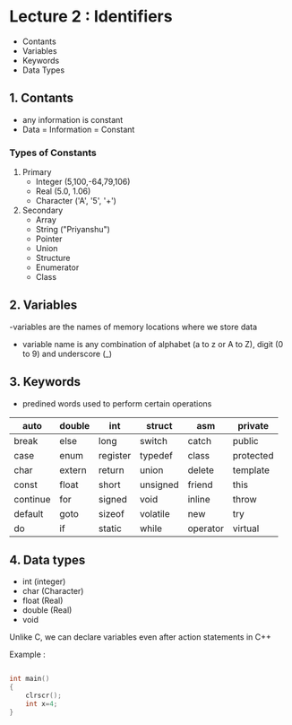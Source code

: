 # Lecture 2 : Identifiers

- Contants
- Variables
- Keywords
- Data Types

## 1. Contants
- any information is constant 
- Data = Information = Constant

### Types of Constants
1. Primary
	- Integer (5,100,-64,79,106)
	- Real (5.0, 1.06)
	- Character ('A', '5', '+')
2. Secondary
	- Array
	- String ("Priyanshu")
	- Pointer
	- Union
	- Structure
	- Enumerator
	- Class 

## 2. Variables
-variables are the names of memory locations where we store data
- variable name is any combination of alphabet (a to z or A to Z), digit (0 to 9) and underscore (_)

## 3. Keywords 
- predined words used to perform certain operations



| auto | double | int | struct | asm | private|
| ---- | ---- | ---- | ---- | ---- | ---- |
|break| else | long| switch| catch| public|
|case| enum | register | typedef| class| protected|
|char|extern|return|union|delete|template|
|const|float|short|unsigned|friend|this|
|continue|for|signed|void|inline|throw|
|default|goto|sizeof|volatile|new|try|
|do|if|static|while|operator|virtual|
	
## 4. Data types
- int (integer)
- char (Character)
- float (Real)
- double (Real)
- void

Unlike C, we can declare variables even after action statements in C++

Example : 

```cpp

int main()
{
    clrscr();
    int x=4;
}

```

